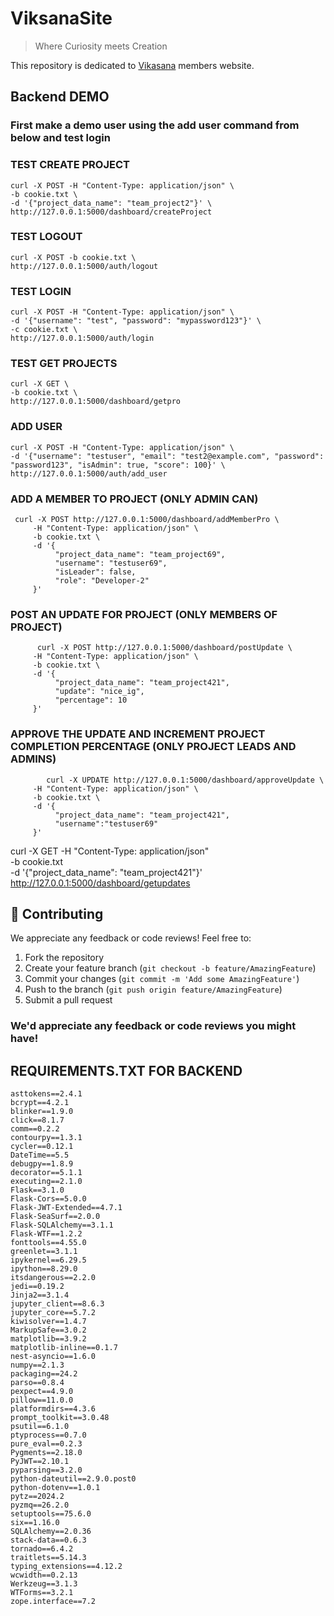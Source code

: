 # ViksanaSite
> Where Curiosity meets Creation

This repository is dedicated to [Vikasana](https://www.linkedin.com/company/vikasana-research/) members website.

## Backend DEMO

### First make a demo user using the add user command from below and test login

### TEST CREATE PROJECT

```
curl -X POST -H "Content-Type: application/json" \
-b cookie.txt \
-d '{"project_data_name": "team_project2"}' \
http://127.0.0.1:5000/dashboard/createProject
```

### TEST LOGOUT

```
curl -X POST -b cookie.txt \
http://127.0.0.1:5000/auth/logout
```

### TEST LOGIN

```
curl -X POST -H "Content-Type: application/json" \
-d '{"username": "test", "password": "mypassword123"}' \
-c cookie.txt \
http://127.0.0.1:5000/auth/login
```

### TEST GET PROJECTS

```
curl -X GET \
-b cookie.txt \
http://127.0.0.1:5000/dashboard/getpro
```

### ADD USER

```
curl -X POST -H "Content-Type: application/json" \
-d '{"username": "testuser", "email": "test2@example.com", "password": "password123", "isAdmin": true, "score": 100}' \
http://127.0.0.1:5000/auth/add_user
```

### ADD A MEMBER TO PROJECT (ONLY ADMIN CAN)

```
 curl -X POST http://127.0.0.1:5000/dashboard/addMemberPro \
     -H "Content-Type: application/json" \
     -b cookie.txt \
     -d '{
          "project_data_name": "team_project69",
          "username": "testuser69",
          "isLeader": false,
          "role": "Developer-2"
     }'
```
     
### POST AN UPDATE FOR PROJECT (ONLY MEMBERS OF PROJECT)    
``` 
      curl -X POST http://127.0.0.1:5000/dashboard/postUpdate \
     -H "Content-Type: application/json" \
     -b cookie.txt \
     -d '{
          "project_data_name": "team_project421",
          "update": "nice_ig",
          "percentage": 10
     }'
```
     
### APPROVE THE UPDATE AND INCREMENT PROJECT COMPLETION PERCENTAGE (ONLY PROJECT LEADS AND ADMINS)
```
        curl -X UPDATE http://127.0.0.1:5000/dashboard/approveUpdate \
     -H "Content-Type: application/json" \
     -b cookie.txt \
     -d '{
          "project_data_name": "team_project421",
          "username":"testuser69"
     }'
```

curl -X GET -H "Content-Type: application/json" \
-b cookie.txt \
-d '{"project_data_name": "team_project421"}' \
http://127.0.0.1:5000/dashboard/getupdates

## 🤝 Contributing
We appreciate any feedback or code reviews! Feel free to:
1. Fork the repository
2. Create your feature branch (`git checkout -b feature/AmazingFeature`)
3. Commit your changes (`git commit -m 'Add some AmazingFeature'`)
4. Push to the branch (`git push origin feature/AmazingFeature`)
5. Submit a pull request

### We'd appreciate any feedback or code reviews you might have!

## REQUIREMENTS.TXT FOR BACKEND

```
asttokens==2.4.1
bcrypt==4.2.1
blinker==1.9.0
click==8.1.7
comm==0.2.2
contourpy==1.3.1
cycler==0.12.1
DateTime==5.5
debugpy==1.8.9
decorator==5.1.1
executing==2.1.0
Flask==3.1.0
Flask-Cors==5.0.0
Flask-JWT-Extended==4.7.1
Flask-SeaSurf==2.0.0
Flask-SQLAlchemy==3.1.1
Flask-WTF==1.2.2
fonttools==4.55.0
greenlet==3.1.1
ipykernel==6.29.5
ipython==8.29.0
itsdangerous==2.2.0
jedi==0.19.2
Jinja2==3.1.4
jupyter_client==8.6.3
jupyter_core==5.7.2
kiwisolver==1.4.7
MarkupSafe==3.0.2
matplotlib==3.9.2
matplotlib-inline==0.1.7
nest-asyncio==1.6.0
numpy==2.1.3
packaging==24.2
parso==0.8.4
pexpect==4.9.0
pillow==11.0.0
platformdirs==4.3.6
prompt_toolkit==3.0.48
psutil==6.1.0
ptyprocess==0.7.0
pure_eval==0.2.3
Pygments==2.18.0
PyJWT==2.10.1
pyparsing==3.2.0
python-dateutil==2.9.0.post0
python-dotenv==1.0.1
pytz==2024.2
pyzmq==26.2.0
setuptools==75.6.0
six==1.16.0
SQLAlchemy==2.0.36
stack-data==0.6.3
tornado==6.4.2
traitlets==5.14.3
typing_extensions==4.12.2
wcwidth==0.2.13
Werkzeug==3.1.3
WTForms==3.2.1
zope.interface==7.2

```
